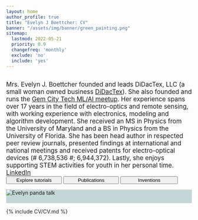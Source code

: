 ```yaml
---
layout: home
author_profile: true
title: "Evelyn J Boettcher: CV"
banner: "/assets/img/banner/green_painting.png"
sitemap:
  lastmod: 2022-05-21
  priority: 0.9
  changefreq: 'monthly'
  exclude: 'no'
  include: 'yes'
---
```


<meta name="twitter:card" content="summary" />
<meta name="twitter:site" content="@didactex" />
<meta name="twitter:creator" content="@didactex" />
<meta property="og:url" content="https://ejboettcher.github.io/evelyn_j_boettcher_cv/" />
<meta property="og:title" content="Evelyn J Boettcher: CV" />
<meta property="og:description" content="Evelyn J. Boettcher resume" />
<meta property="og:image" content="https://ejboettcher.github.io/evelyn_j_boettcher_cv/assets/img/logos/dayton_gearfilled_bike.png" />


<br>
<div class="content-new-info">
<div class="square">
    <big>Mrs. Evelyn J. Boettcher founded and leads DiDacTex, LLC (a small woman owned business
    <a href="https://www.didactex.com/">DiDacTex</a>). 
    She also founded and runs the <a href="https://www.meetup.com/gem-city-tech/events/286718391/">Gem City Tech ML/AI meetup</a>. 
    Her experience spans over 17 years in the field of electro-optics and remote sensing, with working experience with electronics,
    modeling and algorithm development. She received an MS in Physics from the University of Maryland and a BS in Physics
    from the University of Florida. She has been head author in respected peer review journals, presented findings at
    international and national meetings and received patents for electro-optical devices (# 6,738,536 #; 6,944,372).
    Lastly, she enjoys supporting STEM activities for youth in her personal time.
    <a href="https://www.linkedin.com/in/evelynboettcher/">LinkedIn</a> </big>
</div>
</div>
<section id="index-work" style="padding-bottom:15px">
<div style="width:100%">
  <div class="btn-group" style="width:100%">
        <button onclick="location.href='{{ site.baseurl }}/tutorials';" style="width:30%">Explore tutorials</button>
        <button onclick="location.href='{{ site.baseurl }}/publications';" style="width:30%">Publications</button>
        <button onclick="location.href='{{ site.baseurl }}/inventions';" style=" width:31%">Inventions</button>
  </div>
</div>
</section>
<section id="portfolio-work" style="background-color: #c4d7d7; padding-bottom:20px; padding-top:20px width:100%">
    <div class="content-new-streams">
        <img src="{{ site.baseurl }}/assets/img/index/evelyn_pandas_talk.jpeg" alt="Evelyn panda talk">
   </div>
</section>

{% include CV/CV.md %}
